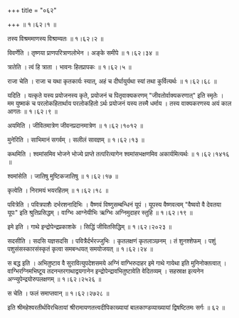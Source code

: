 +++
title = "०६२"

+++
 ॥  १।६२।१ ॥   

  

तस्य विश्रममाणस्य विश्राम्यतः  ॥  १।६२।२ ॥   

  

विवर्णेति । तृष्णया प्राणपरित्राणलोभेन । अङ्के समीपे  ॥  १।६२।३४ ॥   

  

त्रातेति । त्वं हि त्राता । भावनः हितप्रापकः  ॥  १।६२।५ ॥   

  

राजा चेति । राजा च यथा कृतकार्यः स्यात्, अहं च दीर्घायुर्यथा स्यां तथा कुर्वित्यर्थः  ॥  १।६२।६८ ॥   

  

यदिति । यत्कृते यस्य प्रयोजनस्य कृते, प्रयोजनं च पितृवाक्यकरणम् "जीवतोर्वाक्यकरणात्" इति स्मृतेः । मम युष्माकं च परलोकहितार्थाय परलोकहितो ऽर्थः प्रयोजनं यस्य तस्मै धर्माय । तस्य वाक्यकरणस्य अयं काल आगतः  ॥  १।६२।९ ॥   

  

अयमिति । जीवितमात्रेण जीवनप्रदानमात्रेण  ॥  १।६२।१०१२ ॥   

  

मुनेरिति । साभिमानं सगर्वम् । सलीलं सावज्ञम्  ॥  १।६२।१३ ॥   

  

कथमिति । श्वमांसमिव भोजने भोज्ये प्राप्ते तत्परित्यागेन श्वमांसभक्षणमिव अकार्यमित्यर्थः  ॥  १।६२।१४१६ ॥   

  

श्वमांसेति । जातिषु मुष्टिकजातिषु  ॥  १।६२।१७ ॥   

  

कृत्वेति । निरामयं भयरहितम्  ॥  १।६२।१८ ॥   

  

पवित्रेति । पवित्रपाशैः दर्भरशनादिभिः । वैष्णवं विष्णुसम्बन्धिनं यूपं । यूपस्य वैष्णवत्वम् "वैष्ववो वै देवतया यूपः" इति श्रुतिप्रसिद्धम् । वाग्भिः आग्नेयीभिः ऋग्भिः अग्निमुदाहर स्तुहि  ॥  १।६२।१९ ॥   

  

इमे इति । गाथे इन्द्रोपेन्द्रप्रकाशके । सिद्धिं जीवितसिद्धिम्  ॥  १।६२।२०२३ ॥   

  

सदसीति । सदसि यज्ञसदसि । पवित्रैर्दर्भरज्जुभिः । कृतलक्षणं कृतलाञ्छनम् । तं शुनश्शेफम् । पशुं पशुसंसस्कारसंस्कृतं कृत्वा समबन्धयत् समयोजयत्  ॥  १।६२।२४ ॥   

  

स बद्ध इति । अभितुष्टाव वै सुरावित्युपदेशसमये अग्निं वाग्भिरुदाहर इमे गाथे गायेथा इति मुनिनोक्तत्वात् । वाग्भिरग्निमभिष्टूय तदनन्तरगाथाद्वयगानेन इन्द्रोपेन्द्रावभितुष्टावेति वेदितव्यम् । सहस्राक्ष इत्यनेन अग्न्युपेन्द्रयोरुपलक्षणम्  ॥  १।६२।२५२६ ॥   

  

स चेति । फलं समाप्तवान्  ॥  १।६२।२७२८ ॥   

  

इति श्रीमहेश्वरतीर्थविरचितायां श्रीरामायणतत्त्वदीपिकाख्यायां बालकाण्डव्याख्यायां द्विषष्टितमः सर्गः  ॥  ६२  ॥   

  

  


